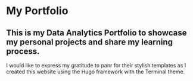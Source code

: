 # My Portfolio
## This is my Data Analytics Portfolio to showcase my personal projects and share my learning process. 

I would like to express my gratitude to panr for their stylish templates as I created this website using the Hugo framework with the Terminal theme.
